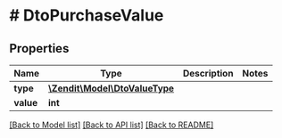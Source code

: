 # # DtoPurchaseValue

## Properties

Name | Type | Description | Notes
------------ | ------------- | ------------- | -------------
**type** | [**\Zendit\Model\DtoValueType**](DtoValueType.md) |  |
**value** | **int** |  |

[[Back to Model list]](../../README.md#models) [[Back to API list]](../../README.md#endpoints) [[Back to README]](../../README.md)
